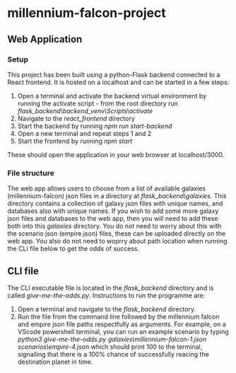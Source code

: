# millennium-falcon-project
 
## Web Application

### Setup
This project has been built using a python-Flask backend connected to a React frontend. It is hosted on a localhost and can be started in a few steps:

1. Open a terminal and activate the backend virtual environment by running the activate script - from the root directory run _flask_backend\backend_venv\Scripts\activate_
2. Navigate to the _react_frontend_ directory
3. Start the backend by running _npm run start-backend_
4. Open a new terminal and repeat steps 1 and 2
5. Start the frontend by running _npm start_

These should open the application in your web browser at localhost/3000.

### File structure
The web app allows users to choose from a list of available galaxies (millennium-falcon) json files in a directory at _flask_backend\galaxies_. This directory contains a collection of galaxy json files with unique names, and databases also with unique names. If you wish to add some more galaxy json files and databases to the web app, then you will need to add these both into this _galaxies_ directory. You do not need to worry about this with the scenario json (empire.json) files, these can be uploaded directly on the web app. You also do not need to woprry about path location when running the CLI file below to get the odds of success.

## CLI file
The CLI executable file is located in the _flask_backend_ directory and is called _give-me-the-odds.py_. Instructions to run the programme are:
1. Open a terminal and navigate to the _flask_backend_ directory.
2. Run the file from the command line followed by the millennium falcon and empire json file paths respectfully as arguments. For example, on a VScode powershell terminal, you can run an example scenario by typing _python3 give-me-the-odds.py galaxies\millennium-falcon-1.json scenarios\empire-4.json_ which should print 100 to the terminal, signalling that there is a 100% chance of successfully reacing the destination planet in time.
